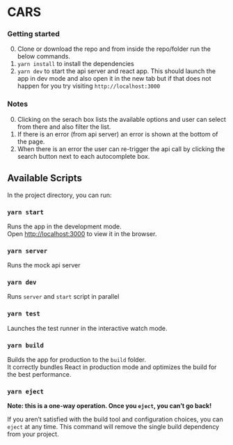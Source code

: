 # CARS

### Getting started

0. Clone or download the repo and from inside the repo/folder run the below commands.
1. `yarn install` to install the dependencies
2. `yarn dev` to start the api server and react app. This should launch the app in dev mode and also open it in the new tab but if that does not happen for you try visiting `http://localhost:3000`

### Notes

0. Clicking on the serach box lists the available options and user can select from there and also filter the list.
1. If there is an error (from api server) an error is shown at the bottom of the page.
2. When there is an error the user can re-trigger the api call by clicking the search button next to each autocomplete box.

## Available Scripts

In the project directory, you can run:

### `yarn start`

Runs the app in the development mode.\
Open [http://localhost:3000](http://localhost:3000) to view it in the browser.

### `yarn server`

Runs the mock api server

### `yarn dev`

Runs `server` and `start` script in parallel

### `yarn test`

Launches the test runner in the interactive watch mode.

### `yarn build`

Builds the app for production to the `build` folder.\
It correctly bundles React in production mode and optimizes the build for the best performance.

### `yarn eject`

**Note: this is a one-way operation. Once you `eject`, you can’t go back!**

If you aren’t satisfied with the build tool and configuration choices, you can `eject` at any time. This command will remove the single build dependency from your project.

